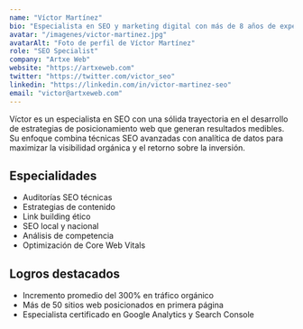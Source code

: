 ```yaml
---
name: "Víctor Martínez"
bio: "Especialista en SEO y marketing digital con más de 8 años de experiencia ayudando a empresas a mejorar su visibilidad online. Apasionado por las estrategias de contenido y el análisis de datos."
avatar: "/imagenes/victor-martinez.jpg"
avatarAlt: "Foto de perfil de Víctor Martínez"
role: "SEO Specialist"
company: "Artxe Web"
website: "https://artxeweb.com"
twitter: "https://twitter.com/victor_seo"
linkedin: "https://linkedin.com/in/victor-martinez-seo"
email: "victor@artxeweb.com"
---
```


Víctor es un especialista en SEO con una sólida trayectoria en el desarrollo de estrategias de posicionamiento web que generan resultados medibles. Su enfoque combina técnicas SEO avanzadas con analítica de datos para maximizar la visibilidad orgánica y el retorno sobre la inversión.

## Especialidades
- Auditorías SEO técnicas
- Estrategias de contenido
- Link building ético
- SEO local y nacional
- Análisis de competencia
- Optimización de Core Web Vitals

## Logros destacados
- Incremento promedio del 300% en tráfico orgánico
- Más de 50 sitios web posicionados en primera página
- Especialista certificado en Google Analytics y Search Console
